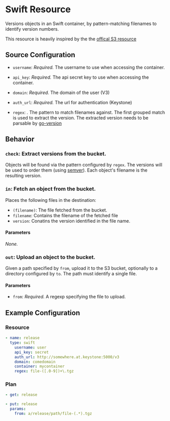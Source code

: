 # Swift Resource

Versions objects in an Swift container, by pattern-matching filenames to identify
version numbers.

This resource is heavily inspired by the the [offical S3 resource](https://github.com/concourse/s3-resource)

## Source Configuration

* `username`: *Required.* The username to use when accessing the
  container.

* `api_key`: *Required.* The api secret key to use when accessing
  the container.

* `domain`: *Required.* The domain of the user (V3) 

* `auth_url`: *Required.* The url for authentication (Keystone) 

* `regex`: *.* The pattern to match filenames against. The first
  grouped match is used to extract the version. The extracted version
  needs to be parsable by [go-version](https://github.com/hashicorp/go-version)

## Behavior

### `check`: Extract versions from the bucket.

Objects will be found via the pattern configured by `regex`. The versions
will be used to order them (using [semver](http://semver.org/)). Each
object's filename is the resulting version.

### `in`: Fetch an object from the bucket.

Places the following files in the destination:

* `(filename)`: The file fetched from the bucket.
* `filename`: Contains the filename of the fetched file 
* `version`: Conatins the version identified in the file name.

#### Parameters

*None.*


### `out`: Upload an object to the bucket.

Given a path specified by `from`, upload it to the S3 bucket, optionally to
a directory configured by `to`. The path must identify a single file.

#### Parameters

* `from`: *Required.* A regexp specifying the file to upload.

## Example Configuration

### Resource

``` yaml
- name: release
  type: swift 
    username: user
    api_key: secret
    auth_url: http://somewhere.at.keystone:5000/v3
    domain: comedomain
    container: mycontainer
    regex: file-([.0-9])+\.tgz
```

### Plan

``` yaml
- get: release
```

``` yaml
- put: release
  params:
    from: a/release/path/file-(.*).tgz
```

